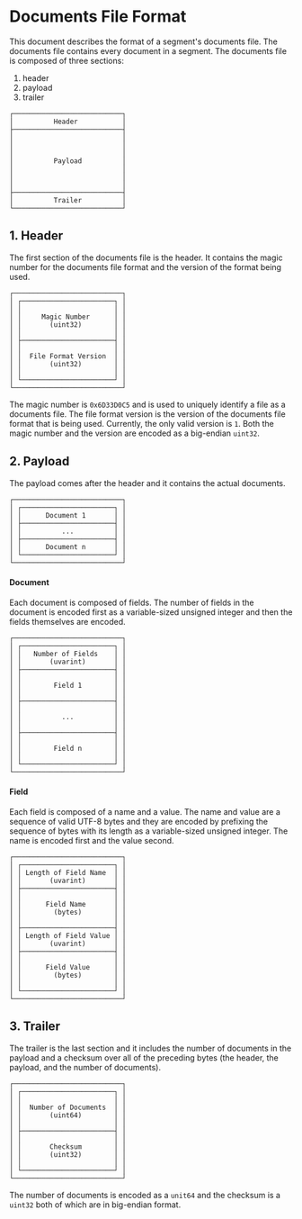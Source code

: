 # Documents File Format

This document describes the format of a segment's documents file. The documents
file contains every document in a segment. The documents file is composed of
three sections:
  1. header
  2. payload
  3. trailer

```
┌───────────────────────────┐
│          Header           │
├───────────────────────────┤
│                           │
│                           │
│                           │
│          Payload          │
│                           │
│                           │
│                           │
├───────────────────────────┤
│          Trailer          │
└───────────────────────────┘
```

## 1. Header

The first section of the documents file is the header. It contains the magic number for
the documents file format and the version of the format being used.

```
┌───────────────────────────┐
│ ┌───────────────────────┐ │
│ │                       │ │
│ │     Magic Number      │ │
│ │       (uint32)        │ │
│ │                       │ │
│ ├───────────────────────┤ │
│ │                       │ │
│ │  File Format Version  │ │
│ │       (uint32)        │ │
│ │                       │ │
│ └───────────────────────┘ │
└───────────────────────────┘
```

The magic number is `0x6D33D0C5` and is used to uniquely identify a file as a documents
file. The file format version is the version of the documents file format that is being
used. Currently, the only valid version is `1`. Both the magic number and the version
are encoded as a big-endian `uint32`.

## 2. Payload

The payload comes after the header and it contains the actual documents.

```
┌───────────────────────────┐
│ ┌───────────────────────┐ │
│ │      Document 1       │ │
│ ├───────────────────────┤ │
│ │          ...          │ │
│ ├───────────────────────┤ │
│ │      Document n       │ │
│ └───────────────────────┘ │
└───────────────────────────┘
```

#### Document

Each document is composed of fields. The number of fields in the document is encoded
first as a variable-sized unsigned integer and then the fields themselves are encoded.

```
┌───────────────────────────┐
│ ┌───────────────────────┐ │
│ │   Number of Fields    │ │
│ │       (uvarint)       │ │
│ ├───────────────────────┤ │
│ │                       │ │
│ │        Field 1        │ │
│ │                       │ │
│ ├───────────────────────┤ │
│ │                       │ │
│ │          ...          │ │
│ │                       │ │
│ ├───────────────────────┤ │
│ │                       │ │
│ │        Field n        │ │
│ │                       │ │
│ └───────────────────────┘ │
└───────────────────────────┘
```

#### Field

Each field is composed of a name and a value. The name and value are a sequence of valid
UTF-8 bytes and they are encoded by prefixing the sequence of bytes with its length as
a variable-sized unsigned integer. The name is encoded first and the value second.

```
┌───────────────────────────┐
│ ┌───────────────────────┐ │
│ │ Length of Field Name  │ │
│ │       (uvarint)       │ │
│ ├───────────────────────┤ │
│ │                       │ │
│ │      Field Name       │ │
│ │        (bytes)        │ │
│ │                       │ │
│ ├───────────────────────┤ │
│ │ Length of Field Value │ │
│ │       (uvarint)       │ │
│ ├───────────────────────┤ │
│ │                       │ │
│ │      Field Value      │ │
│ │        (bytes)        │ │
│ │                       │ │
│ └───────────────────────┘ │
└───────────────────────────┘
```

## 3. Trailer

The trailer is the last section and it includes the number of documents in the payload
and a checksum over all of the preceding bytes (the header, the payload, and the number
of documents).

```
┌───────────────────────────┐
│ ┌───────────────────────┐ │
│ │                       │ │
│ │  Number of Documents  │ │
│ │       (uint64)        │ │
│ │                       │ │
│ ├───────────────────────┤ │
│ │                       │ │
│ │       Checksum        │ │
│ │       (uint32)        │ │
│ │                       │ │
│ └───────────────────────┘ │
└───────────────────────────┘
```

The number of documents is encoded as a `unit64` and the checksum is a `uint32` both of
which are in big-endian format.
